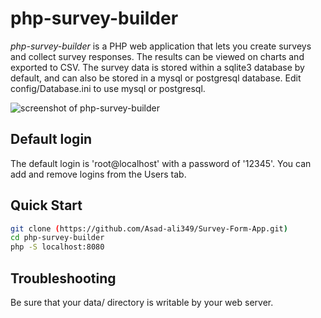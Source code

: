 # php-survey-builder

*php-survey-builder* is a PHP web application that lets you create surveys and collect survey responses. The results can be viewed on charts and exported to CSV. The survey data is stored within a sqlite3 database by default, and can also be stored in a mysql or postgresql database.  Edit config/Database.ini to use mysql or postgresql.

![screenshot of php-survey-builder](https://github.com/Asad-ali349/Survey-Form-App/php-survey-builder/master/screenshots/survey_edit.png)

## Default login

The default login is 'root@localhost' with a password of '12345'. You can add and remove logins from the Users tab.

## Quick Start
```sh
git clone (https://github.com/Asad-ali349/Survey-Form-App.git)
cd php-survey-builder
php -S localhost:8080
```

## Troubleshooting

Be sure that your data/ directory is writable by your web server.
